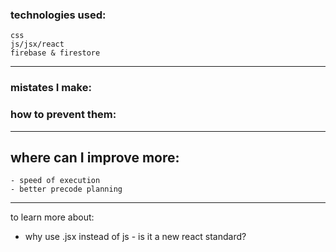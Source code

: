 ### technologies used:
	css
	js/jsx/react
	firebase & firestore 

------
### mistates I make:





### how to prevent them:




----------
## where can I improve more:
	- speed of execution
	- better precode planning
-----
to learn more about:
- why use .jsx instead of js - is it a new react standard?